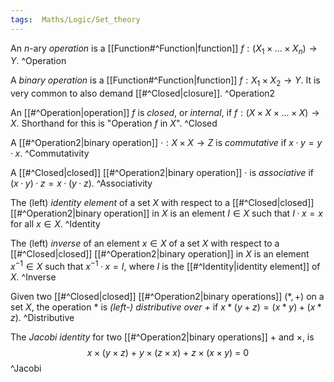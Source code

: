 ```yaml
---
tags:  Maths/Logic/Set_theory
---
```

An $n$-ary *operation* is a [[Function#^Function|function]] $f:(X_1\times...\times X_n)\to Y.$ ^Operation

A *binary operation* is a [[Function#^Function|function]] $f:X_1\times X_2\to Y.$
It is very common to also demand [[#^Closed|closure]]. ^Operation2

An [[#^Operation|operation]] $f$ is *closed*, or *internal*, if $f:(X\times X\times...\times X)\to X.$ Shorthand for this is "Operation $f$ in $X$". ^Closed

A [[#^Operation2|binary operation]] $·:X\times X\to Z$ is *commutative* if $x·y = y·x.$ ^Commutativity

A [[#^Closed|closed]] [[#^Operation2|binary operation]] $·$ is *associative* if $(x·y)·z = x·(y·z).$ ^Associativity

The (left) *identity element* of a set $X$ with respect to a [[#^Closed|closed]] [[#^Operation2|binary operation]] in $X$ is an element $I\in X$ such that $I·x=x$ for all $x\in X.$ ^Identity

The (left) *inverse* of an element $x\in X$ of a set $X$ with respect to a [[#^Closed|closed]] [[#^Operation2|binary operation]] in $X$ is an element $x^{-1}\in X$ such that $x^{-1}·x=I,$ where $I$ is the [[#^Identity|identity element]] of $X.$ ^Inverse

Given two [[#^Closed|closed]] [[#^Operation2|binary operations]] $(*,+)$ on a set $X,$ the operation $*$ is *(left-) distributive over $+$* if $x*(y+z)=(x*y)+(x*z).$ ^Distributive

The *Jacobi identity* for two [[#^Operation2|binary operations]] $+$ and $\times,$ is$$x\times (y\times z)\ +\ y\times (z\times x)\ +\ z\times (x\times y)\ =\ 0$$ ^Jacobi